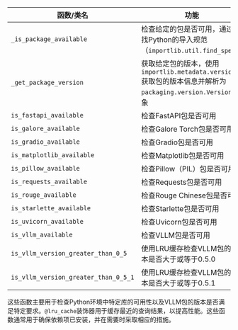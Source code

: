 | 函数/类名 | 功能 |
| --- | --- |
| `_is_package_available` | 检查给定的包是否可用，通过查找Python的导入规范（`importlib.util.find_spec`） |
| `_get_package_version` | 获取给定包的版本，使用`importlib.metadata.version`获取包的版本信息并解析为`packaging.version.Version`对象 |
| `is_fastapi_available` | 检查FastAPI包是否可用 |
| `is_galore_available` | 检查Galore Torch包是否可用 |
| `is_gradio_available` | 检查Gradio包是否可用 |
| `is_matplotlib_available` | 检查Matplotlib包是否可用 |
| `is_pillow_available` | 检查Pillow（PIL）包是否可用 |
| `is_requests_available` | 检查Requests包是否可用 |
| `is_rouge_available` | 检查Rouge Chinese包是否可用 |
| `is_starlette_available` | 检查Starlette包是否可用 |
| `is_uvicorn_available` | 检查Uvicorn包是否可用 |
| `is_vllm_available` | 检查VLLM包是否可用 |
| `is_vllm_version_greater_than_0_5` | 使用LRU缓存检查VLLM包的版本是否大于或等于0.5.0 |
| `is_vllm_version_greater_than_0_5_1` | 使用LRU缓存检查VLLM包的版本是否大于或等于0.5.1 |

这些函数主要用于检查Python环境中特定库的可用性以及VLLM包的版本是否满足特定要求。`@lru_cache`装饰器用于缓存最近的查询结果，以提高性能。这些函数通常用于确保依赖项已安装，并在需要时采取相应的措施。
